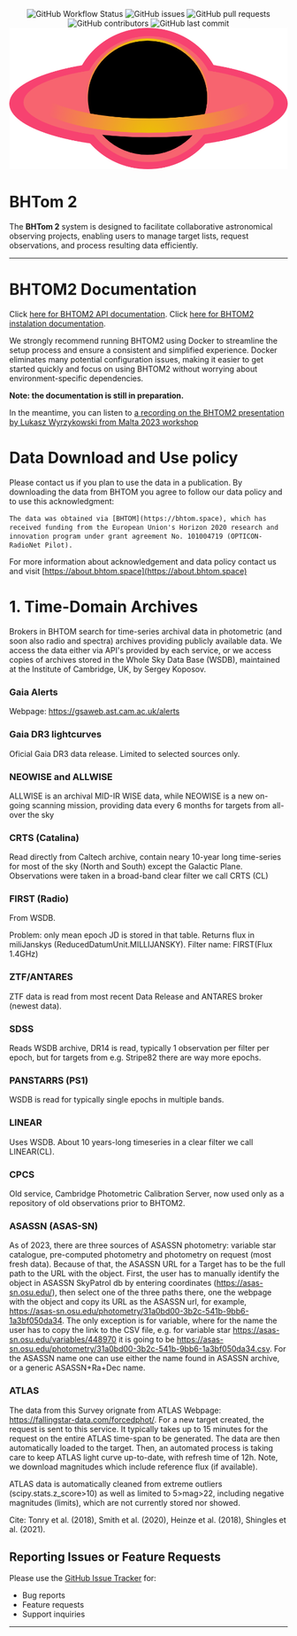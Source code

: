 <center>
  <img src="https://img.shields.io/github/workflow/status/maja-jablonska/bhtom2/Django%20CI" alt="GitHub Workflow Status">
  <img src="https://img.shields.io/github/issues/maja-jablonska/bhtom2" alt="GitHub issues">
  <img src="https://img.shields.io/github/issues-pr-raw/maja-jablonska/bhtom2" alt="GitHub pull requests">
  <img src="https://img.shields.io/github/contributors/maja-jablonska/bhtom2" alt="GitHub contributors">
  <img src="https://img.shields.io/github/last-commit/maja-jablonska/bhtom2" alt="GitHub last commit">
</center>

<center>
  <img src="bhtom2/static/logo.png" alt="BHTom 2 Logo or Banner Image">
</center>

# BHTom 2  

The **BHTom 2** system is designed to facilitate collaborative astronomical observing projects, enabling users to manage target lists, request observations, and process resulting data efficiently.  

---

# BHTOM2 Documentation

Click [here for BHTOM2 API documentation](Documentation/DocumentationAPI.md).
Click [here for BHTOM2 instalation documentation](Documentation/installation/local_installation_docker.md).

We strongly recommend running BHTOM2 using Docker to streamline the setup process and ensure a consistent and simplified experience. Docker eliminates many potential configuration issues, making it easier to get started quickly and focus on using BHTOM2 without worrying about environment-specific dependencies.

**Note: the documentation is still in preparation.**

In the meantime, you can listen to [a recording on the BHTOM2 presentation by Lukasz Wyrzykowski from Malta 2023 workshop](https://www.youtube.com/watch?v=jzlkFjEZVz0)

# Data Download and Use policy

Please contact us if you plan to use the data in a publication. By downloading the data from BHTOM you agree to follow our data policy and to use this acknowledgment:

```
The data was obtained via [BHTOM](https://bhtom.space), which has received funding from the European Union's Horizon 2020 research and innovation program under grant agreement No. 101004719 (OPTICON-RadioNet Pilot).
```

For more information about acknowledgement and data policy contact us and visit [https://about.bhtom.space](https://about.bhtom.space)

# 1. Time-Domain Archives

Brokers in BHTOM search for time-series archival data in photometric (and soon also radio and spectra) archives providing publicly available data. We access the data either via API's provided by each service, or we access copies of archives stored in the Whole Sky Data Base (WSDB), maintained at the Institute of Cambridge, UK, by Sergey Koposov.

### Gaia Alerts
Webpage: https://gsaweb.ast.cam.ac.uk/alerts

### Gaia DR3 lightcurves
Oficial Gaia DR3 data release. Limited to selected sources only.

### NEOWISE and ALLWISE
ALLWISE is an archival MID-IR WISE data, while NEOWISE is a new on-going scanning mission, providing data every 6 months for targets from all-over the sky

### CRTS (Catalina)
Read directly from Caltech archive, contain neary 10-year long time-series for most of the sky (North and South) except the Galactic Plane. Observations were taken in a broad-band clear filter we call CRTS (CL)

### FIRST (Radio)
From WSDB.

Problem: only mean epoch JD is stored in that table. 
Returns flux in miliJanskys (ReducedDatumUnit.MILLIJANSKY).
Filter name: FIRST(Flux 1.4GHz)

### ZTF/ANTARES

ZTF data is read from most recent Data Release and ANTARES broker (newest data). 

### SDSS 
Reads WSDB archive, DR14 is read,  typically 1 observation per filter per epoch, but for targets from e.g. Stripe82 there are way more epochs. 

### PANSTARRS (PS1)

WSDB is read for typically single epochs in multiple bands.

### LINEAR

Uses WSDB. About 10 years-long timeseries in a clear filter we call LINEAR(CL).


<!-- # AAVSO

URL for fetching AAVSO data is set in settings.py: AAVSO_API_PATH: str = 'https://www.aavso.org/vsx/index.php'

AAVSO name is set as a TargetExtra tag at target create with aavso_name = name by default. Later can be changed.  -->

### CPCS
Old service, Cambridge Photometric Calibration Server, now used only as a repository of old observations prior to BHTOM2. 

### ASASSN (ASAS-SN)
As of 2023, there are three sources of ASASSN photometry: variable star catalogue, pre-computed photometry and photometry on request (most fresh data). Because of that, the ASASSN URL for a Target has to be the full path to the URL with the object. First, the user has to manually identify the object in ASASSN SkyPatrol db by entering coordinates (https://asas-sn.osu.edu/), then select one of the three paths there, one the webpage with the object and copy its URL as the ASASSN url, for example, https://asas-sn.osu.edu/photometry/31a0bd00-3b2c-541b-9bb6-1a3bf050da34. The only exception is for variable, where for the name the user has to copy the link to the CSV file, e.g. 
for variable star https://asas-sn.osu.edu/variables/448970 it is going to be https://asas-sn.osu.edu/photometry/31a0bd00-3b2c-541b-9bb6-1a3bf050da34.csv.
For the ASASSN name one can use either the name found in ASASSN archive, or a generic ASASSN+Ra+Dec name.

### ATLAS
The data from this Survey orignate from ATLAS Webpage: https://fallingstar-data.com/forcedphot/.
For a new target created, the request is sent to this service. It typically takes up to 15 minutes for the request on the entire ATLAS time-span to be generated. The data are then automatically loaded to the target. Then, an automated process is taking care to keep ATLAS light curve up-to-date, with refresh time of 12h. Note, we download magnitudes which include reference flux (if available).

<!-- The time-series data has to be added manually by requesting data from ATLAS Webpage: https://fallingstar-data.com/forcedphot/.
Make sure you request for photometry with reference flux added: from here https://fallingstar-data.com/forcedphot/queue/, marking **Use reduced (input) instead of difference images.**. Under ATLAS url the user should put the entire link to the photometry, e.g. https://fallingstar-data.com/forcedphot/static/results/job664347.txt For the name, one can use simply a generic name ATLAS+RA+DEC. -->

ATLAS data is automatically cleaned from extreme outliers (scipy.stats.z_score>10) as well as limited to 5>mag>22, including negative magnitudes (limits), which are not currently stored nor showed.

Cite: Tonry et al. (2018), Smith et al. (2020), Heinze et al. (2018), Shingles et al. (2021).



## Reporting Issues or Feature Requests  

Please use the [GitHub Issue Tracker](https://github.com/maja-jablonska/bhtom2/issues) for:  
- Bug reports  
- Feature requests  
- Support inquiries  
---
